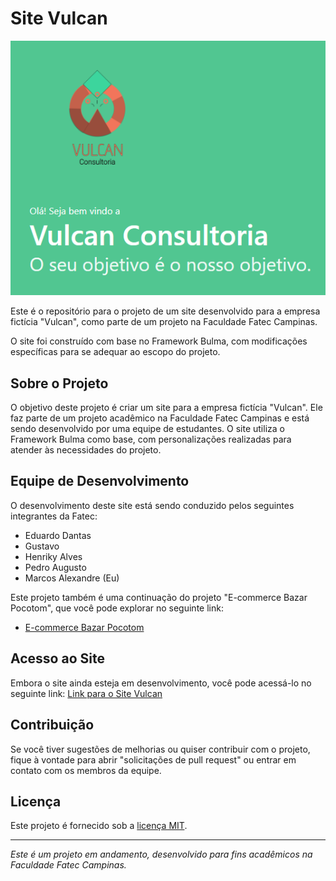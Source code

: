 # Site Vulcan

![Imagem do Site](images/tela.png) <!-- Se você tiver uma imagem relacionada ao site, adicione aqui -->

Este é o repositório para o projeto de um site desenvolvido para a empresa fictícia "Vulcan", como parte de um projeto na Faculdade Fatec Campinas.

O site foi construído com base no Framework Bulma, com modificações específicas para se adequar ao escopo do projeto.

## Sobre o Projeto

O objetivo deste projeto é criar um site para a empresa fictícia "Vulcan". Ele faz parte de um projeto acadêmico na Faculdade Fatec Campinas e está sendo desenvolvido por uma equipe de estudantes. O site utiliza o Framework Bulma como base, com personalizações realizadas para atender às necessidades do projeto.

## Equipe de Desenvolvimento

O desenvolvimento deste site está sendo conduzido pelos seguintes integrantes da Fatec:

- Eduardo Dantas
- Gustavo
- Henriky Alves
- Pedro Augusto
- Marcos Alexandre (Eu)

Este projeto também é uma continuação do projeto "E-commerce Bazar Pocotom", que você pode explorar no seguinte link:

- [E-commerce Bazar Pocotom](https://github.com/marcos-rts/Project_ecommerce_TCC)

## Acesso ao Site

Embora o site ainda esteja em desenvolvimento, você pode acessá-lo no seguinte link: [Link para o Site Vulcan](http://vulcan.42web.io/) <!-- Descomente quando o site estiver pronto -->

## Contribuição

Se você tiver sugestões de melhorias ou quiser contribuir com o projeto, fique à vontade para abrir "solicitações de pull request" ou entrar em contato com os membros da equipe.

## Licença

Este projeto é fornecido sob a [licença MIT](LICENSE).

---

*Este é um projeto em andamento, desenvolvido para fins acadêmicos na Faculdade Fatec Campinas.*
